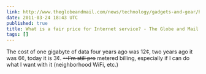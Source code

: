 ```yaml
---
link: http://www.theglobeandmail.com/news/technology/gadgets-and-gear/hugh-thompson/what-is-a-fair-price-for-internet-service/article1890596/print/
date: 2011-03-24 18:43 UTC
published: true
title: What is a fair price for Internet service? - The Globe and Mail
tags: []
---
```


The cost of one gigabyte of data four years ago was 12¢, two years ago it was 6¢, today it is 3¢. <s>--I'm still pro</s> metered billing, especially if I can do what I want with it (neighborhood WiFi, etc.)

